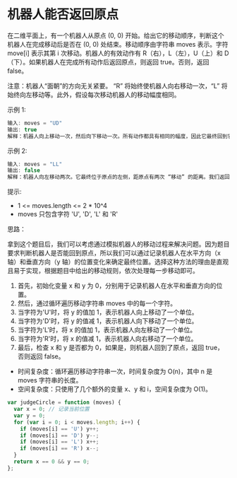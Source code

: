 # 机器人能否返回原点

在二维平面上，有一个机器人从原点 (0, 0) 开始。给出它的移动顺序，判断这个机器人在完成移动后是否在 (0, 0) 处结束。移动顺序由字符串 moves 表示。字符 move[i] 表示其第 i 次移动。机器人的有效动作有 R（右），L（左），U（上）和 D（下）。如果机器人在完成所有动作后返回原点，则返回 true。否则，返回 false。

注意：机器人“面朝”的方向无关紧要。 “R” 将始终使机器人向右移动一次，“L” 将始终向左移动等。此外，假设每次移动机器人的移动幅度相同。

示例 1:

```javascript
输入: moves = "UD"
输出: true
解释：机器人向上移动一次，然后向下移动一次。所有动作都具有相同的幅度，因此它最终回到它开始的原点。因此，我们返回 true。
```

示例 2:

```javascript
输入: moves = "LL"
输出: false
解释：机器人向左移动两次。它最终位于原点的左侧，距原点有两次 “移动” 的距离。我们返回 false，因为它在移动结束时没有返回原点。
```

提示:

- 1 <= moves.length <= 2 \* 10^4
- moves 只包含字符 'U', 'D', 'L' 和 'R'

思路：

拿到这个题目后，我们可以考虑通过模拟机器人的移动过程来解决问题。因为题目要求判断机器人是否能回到原点，所以我们可以通过记录机器人在水平方向（x 轴）和垂直方向（y 轴）的位置变化来确定最终位置。选择这种方法的理由是直观且易于实现，根据题目中给出的移动规则，依次处理每一步移动即可。

1. 首先，初始化变量 x 和 y 为 0，分别用于记录机器人在水平和垂直方向的位置。
2. 然后，通过循环遍历移动字符串 moves 中的每一个字符。
3. 当字符为'U'时，将 y 的值加 1，表示机器人向上移动了一个单位。
4. 当字符为'D'时，将 y 的值减 1，表示机器人向下移动了一个单位。
5. 当字符为'L'时，将 x 的值加 1，表示机器人向左移动了一个单位。
6. 当字符为'R'时，将 x 的值减 1，表示机器人向右移动了一个单位。
7. 最后，检查 x 和 y 是否都为 0，如果是，则机器人回到了原点，返回 true，否则返回 false。

- 时间复杂度：循环遍历移动字符串一次，时间复杂度为 O(n)，其中 n 是 moves 字符串的长度。
- 空间复杂度：只使用了几个额外的变量 x、y 和 i，空间复杂度为 O(1)。

```javascript
var judgeCircle = function (moves) {
  var x = 0; // 记录当前位置
  var y = 0;
  for (var i = 0; i < moves.length; i++) {
    if (moves[i] == 'U') y++;
    if (moves[i] == 'D') y--;
    if (moves[i] == 'L') x++;
    if (moves[i] == 'R') x--;
  }
  return x == 0 && y == 0;
};
```
